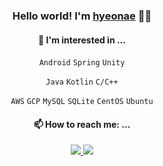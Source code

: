 <div align="center">


### Hello world! I'm [hyeonae](https://raae7742.github.io) :wave::wave:

#### 🌱 I'm interested in ... 


  `Android` `Spring` `Unity`
  
  `Java` `Kotlin` `C/C++` 
  
  `AWS` `GCP` `MySQL` `SQLite` `CentOS` `Ubuntu`
  

#### 📫 How to reach me: ...
  
 <a href="https://discreet-fold-5d5.notion.site/yeonae-8526b4e5db6e40009e51895f41a68640" target="_blank">
    <img src="https://img.shields.io/badge/Portfolio-000000?style=flat-square&logo=Notion&logoColor=white"/>
  </a> <a href="mailto:aeae_1@sookmyung.ac.kr" target="_blank">
    <img src="https://img.shields.io/badge/aeae_1@sookmyung.ac.kr-d14836?style=flat-square&logo=Gmail&logoColor=white"/>
  </a>

</div>
